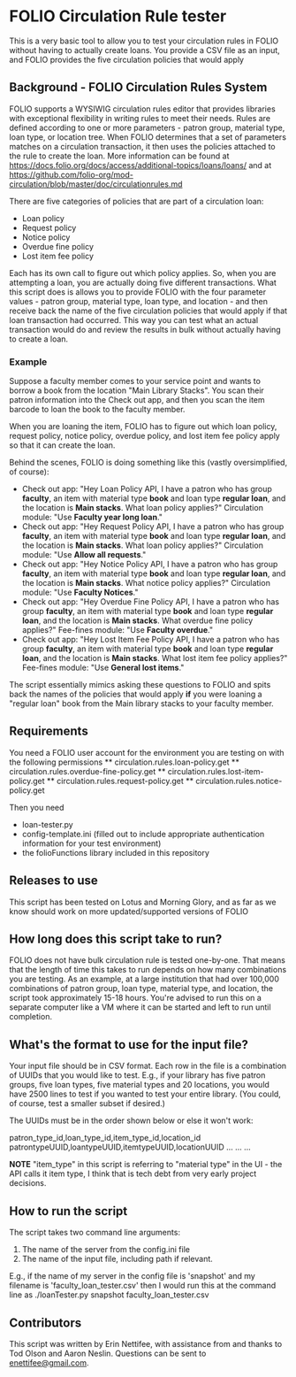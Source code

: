 # FOLIO Circulation Rule tester

This is a very basic tool to allow you to test your circulation rules in FOLIO without having to actually create loans. You 
provide a CSV file as an input, and FOLIO provides the five circulation policies that would apply

## Background - FOLIO Circulation Rules System

FOLIO supports a WYSIWIG circulation rules editor that provides libraries with exceptional flexibility in writing rules to meet
their needs. Rules are defined according to one or more parameters - patron group, material type, loan type, or location tree. When
FOLIO determines that a set of parameters matches on a circulation transaction, it then uses the policies attached to the rule
to create the loan. More information can be found at https://docs.folio.org/docs/access/additional-topics/loans/loans/ and at
https://github.com/folio-org/mod-circulation/blob/master/doc/circulationrules.md

There are five categories of policies that are part of a circulation loan:
* Loan policy
* Request policy
* Notice policy
* Overdue fine policy
* Lost item fee policy

Each has its own call to figure out which policy applies. So, when you are attempting a loan, you are actually doing five different
transactions. What this script does is allows you to provide FOLIO with the four parameter values - patron group, material type, loan type,
and location - and then receive back the name of the five circulation policies that would apply if that loan transaction had occurred. This way
you can test what an actual transaction would do and review the results in bulk without actually having to create a loan.

### Example

Suppose a faculty member comes to your service point and wants to borrow a book from the location "Main Library Stacks". You scan their patron
information into the Check out app, and then you scan the item barcode to loan the book to the faculty member.

When you are loaning the item, FOLIO has to figure out which loan policy, request policy, notice policy, overdue policy, and lost item fee
policy apply so that it can create the loan. 

Behind the scenes, FOLIO is doing something like this (vastly oversimplified, of course):
* Check out app: "Hey Loan Policy API, I have a patron who has group **faculty**, an item with material type **book** and loan type **regular loan**, and the location is **Main stacks**. What loan policy applies?" Circulation module: "Use **Faculty year long loan**."
* Check out app: "Hey Request Policy API, I have a patron who has group **faculty**, an item with material type **book** and loan type **regular loan**, and the location is **Main stacks**. What loan policy applies?" Circulation module: "Use **Allow all requests**."
* Check out app: "Hey Notice Policy API, I have a patron who has group **faculty**, an item with material type **book** and loan type **regular loan**, and the location is **Main stacks**. What notice policy applies?" Circulation module: "Use **Faculty Notices**."
* Check out app: "Hey Overdue Fine Policy API, I have a patron who has group **faculty**, an item with material type **book** and loan type **regular loan**, and the location is **Main stacks**. What overdue fine policy applies?" Fee-fines module: "Use **Faculty overdue**."
* Check out app: "Hey Lost Item Fee Policy API, I have a patron who has group **faculty**, an item with material type **book** and loan type **regular loan**, and the location is **Main stacks**. What lost item fee policy applies?" Fee-fines module: "Use **General lost items**."

The script essentially mimics asking these questions to FOLIO and spits back the names of the policies that would apply **if** you were
loaning a "regular loan" book from the Main library stacks to your faculty member.

## Requirements

You need a FOLIO user account for the environment you are testing on with the following permissions
** circulation.rules.loan-policy.get
** circulation.rules.overdue-fine-policy.get
** circulation.rules.lost-item-policy.get
** circulation.rules.request-policy.get
** circulation.rules.notice-policy.get

Then you need
* loan-tester.py
* config-template.ini (filled out to include appropriate authentication information for your test environment)
* the folioFunctions library included in this repository

## Releases to use 
This script has been tested on Lotus and Morning Glory, and as far as we know should work on more updated/supported
versions of FOLIO

## How long does this script take to run? 
FOLIO does not have bulk circulation rule is tested one-by-one. That means that the length of time this
takes to run depends on how many combinations you are testing. As an example, at a large institution
that had over 100,000 combinations of patron group, loan type, material type, and location, the script
took approximately 15-18 hours. You're advised to run this on a separate computer like a VM where it can be
started and left to run until completion.

## What's the format to use for the input file?
Your input file should be in CSV format. Each row in the file is a combination of UUIDs that you would like to test. E.g., if your library
has five patron groups, five loan types, five material types and 20 locations, you would have 2500 lines to test if you wanted
to test your entire library. (You could, of course, test a smaller subset if desired.)

The UUIDs must be in the order shown below or else it won't work:

patron_type_id,loan_type_id,item_type_id,location_id
patrontypeUUID,loantypeUUID,itemtypeUUID,locationUUID
...
...
...

**NOTE** "item_type" in this script is referring to "material type" in the UI - the API calls it item type, I think that is tech debt 
from very early project decisions.

## How to run the script
The script takes two command line arguments:
1. The name of the server from the config.ini file
2. The name of the input file, including path if relevant.

E.g., if the name of my server in the config file is 'snapshot' and my filename is 'faculty_loan_tester.csv' then
I would run this at the command line as
./loanTester.py snapshot faculty_loan_tester.csv

## Contributors
This script was written by Erin Nettifee, with assistance from and thanks to Tod Olson and Aaron Neslin. Questions can be sent to enettifee@gmail.com.
